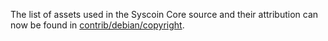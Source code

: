 The list of assets used in the Syscoin Core source and their attribution can now be found in [contrib/debian/copyright](../contrib/debian/copyright).
